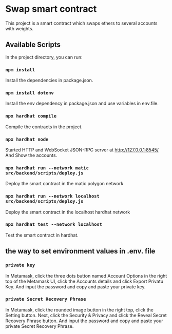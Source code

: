 # Swap smart contract

This project is a smart contract which swaps ethers to several accounts with
 weights.

## Available Scripts

In the project directory, you can run:

### `npm install`
Install the dependencies in package.json.

### `npm install dotenv`
Install the env dependency in package.json and use variables in env.file.

### `npx hardhat compile`
Compile the contracts in the project.

### `npx hardhat node`
Started HTTP and WebSocket JSON-RPC server at http://127.0.0.1:8545/
And Show the accounts.

### `npx hardhat run --network matic src/backend/scripts/deploy.js`
Deploy the smart contract in the matic polygon network

### `npx hardhat run --network localhost src/backend/scripts/deploy.js`
Deploy the smart contract in the localhost hardhat network

### `npx hardhat test --network localhost`
Test the smart contract in hardhat.

## the way to set environment values in .env. file
### `private key`
In Metamask,  click the three dots button named Account Options in the right top of the Metamask UI, click the Accounts details and click Export Privatu Key.
And input the password and copy and paste your private key.

### `private Secret Recovery Phrase`
 In Metamask, click the rounded image button in the right top, click the Setting button. Next, click the Security & Privacy and click the Reveal Secret Recovery Phrase button.
 And input the password and copy and paste your private Secret Recovery Phrase.




